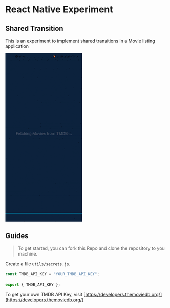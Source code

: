 # React Native Experiment

## Shared Transition

This is an experiment to implement shared transitions in a Movie listing application

![App Demo](app-demo-min.gif)

## Guides

> To get started, you can fork this Repo and clone the repository to you machine.

Create a file `utils/secrets.js`.

```js
const TMDB_API_KEY = "YOUR_TMDB_API_KEY";

export { TMDB_API_KEY };
```

To get your own TMDB API Key, visit [https://developers.themoviedb.org/](https://developers.themoviedb.org/)
